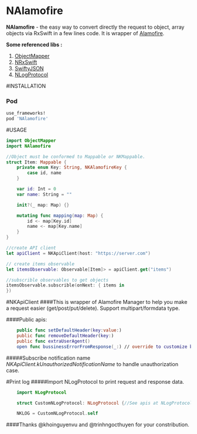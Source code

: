 # NAlamofire
**NAlamofire** - the easy way to convert directly the request to object, array objects via RxSwift in a few lines code. It is wrapper of [Alamofire](https://github.com/Alamofire/Alamofire).

**Some referenced libs :**
1. [ObjectMapper](https://github.com/Hearst-DD/ObjectMapper)
2. [NRxSwift](https://github.com/nghiaphunguyen/NRxSwift)
3. [SwiftyJSON](https://github.com/SwiftyJSON/SwiftyJSON)
4. [NLogProtocol](https://github.com/nghiaphunguyen/NLogProtocol)

#INSTALLATION

### Pod
```bash
use_frameworks!
pod 'NAlamofire'
```

#USAGE
```swift
import ObjectMapper
import NAlamofire

//Object must be conformed to Mappable or NKMappable.
struct Item: Mappable {
    private enum Key: String, NKAlamofireKey {
        case id, name
    }

    var id: Int = 0
    var name: String = ""

    init?(_ map: Map) {}

    mutating func mapping(map: Map) {
        id <- map[Key.id]
        name <- map[Key.name]
    }
}

//create API client
let apiClient = NKApiClient(host: "https://server.com")

// create items observable
let itemsObservable: Observable[Item]> = apiClient.get("items")

//subscrible observables to get objects
itemsObservable.subscrible(onNext: { items in
})

```

#NKApiClient
####This is wrapper of Alamofire Manager to help you make a request easier (get/post/put/delete). Support multipart/formdata type.

####Public apis:
```swift
    public func setDefaultHeader(key:value:)
    public func removeDefaultHeader(key:)
    public func extraUserAgent()
    open func bussinessErrorFromResponse(_:) // override to customize bussinessError. See also at NKNetworkErrorType.
``` 

#####Subscribe notification name *NKApiClient.kUnauthorizedNotificationName* to handle unauthorization case.

#Print log
#####Import NLogProtocol to print request and response data.
```swift
    import NLogProtocol

    struct CustomNLogProtocol: NLogProtocol {//See apis at NLogProtocol}

    NKLOG = CustomNLogProtocol.self
```

####Thanks @khoinguyenvu and @trinhngocthuyen for your constribution.
